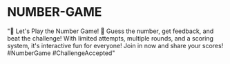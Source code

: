 # NUMBER-GAME
"🎲 Let's Play the Number Game! 🎲 Guess the number, get feedback, and beat the challenge! With limited attempts, multiple rounds, and a scoring system, it's interactive fun for everyone! Join in now and share your scores! #NumberGame #ChallengeAccepted"
